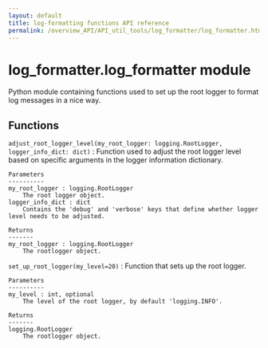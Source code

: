 ```yaml
---
layout: default
title: log-formatting functions API reference
permalink: /overview_API/API_util_tools/log_formatter/log_formatter.html
---
```


# log_formatter.log_formatter module

Python module containing functions used to set up the root logger to format log messages in a nice way.

## Functions

`adjust_root_logger_level(my_root_logger: logging.RootLogger, logger_info_dict: dict)`
:   Function used to adjust the root logger level based on specific arguments in the logger information dictionary.

    Parameters
    ----------
    my_root_logger : logging.RootLogger
        The root logger object.
    logger_info_dict : dict
        Contains the 'debug' and 'verbose' keys that define whether logger level needs to be adjusted.
    
    Returns
    -------
    my_root_logger : logging.RootLogger
        The rootlogger object.

`set_up_root_logger(my_level=20)`
:   Function that sets up the root logger.

    Parameters
    ----------
    my_level : int, optional
        The level of the root logger, by default 'logging.INFO'.
    
    Returns
    -------
    logging.RootLogger
        The rootlogger object.
